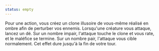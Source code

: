 ```yaml
---
status: empty
---
```

Pour une action, vous créez un clone illusoire de vous-même réalisé en ombre afin de perturber vos ennemis. Lorsqu'une créature vous attaque, lancez un dé. Sur un nombre impair, l'attaque touche le clone et vous rate, et le maléfice se termine. Sur un nombre pair, l'attaque vous cible normalement. Cet effet dure jusqu'à la fin de votre tour.
